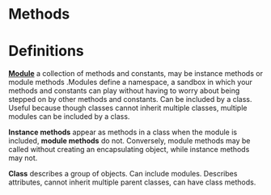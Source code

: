 # Methods


# Definitions
**[Module](http://www.tutorialspoint.com/ruby/ruby_modules.htm)**  a collection of methods and constants, may be instance methods or module methods .Modules define a namespace, a sandbox in which your methods and constants can play without having to worry about being stepped on by other methods and constants.  Can be included by a class.  Useful because though classes cannot inherit multiple classes, multiple modules can be included by a class.

**Instance methods** appear as methods in a class when the module is included, **module methods** do not. Conversely, module methods may be called without creating an encapsulating object, while instance methods may not.

**Class** describes a group of objects.  Can include modules.  Describes attributes, cannot inherit multiple parent classes, can have class methods.